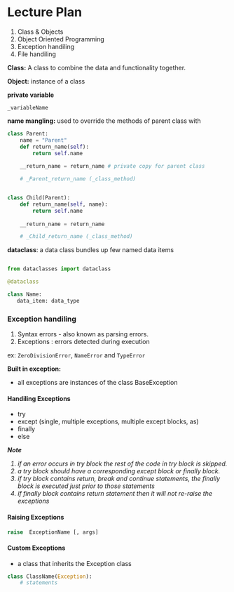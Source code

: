 
# Lecture Plan


1. Class & Objects
2. Object Oriented Programming
3. Exception handiling
4. File handiling

**Class:** A class to combine the data and functionality together.

**Object:** instance of a class

**private variable** 

```
_variableName
```

**name mangling:** used to override the methods of parent class with 

```python
class Parent:
    name = "Parent"
    def return_name(self):
        return self.name 
    
    __return_name = return_name # private copy for parent class

    # _Parent_return_name (_class_method)


class Child(Parent):
    def return_name(self, name):
        return self.name 
    
    __return_name = return_name

    # _Child_return_name (_class_method)
```

**dataclass**:  a data class bundles up few named data items

```python

from dataclasses import dataclass

@dataclass

class Name:
   data_item: data_type

```

### Exception handiling

1. Syntax errors - also known as parsing errors.
2. Exceptions : errors detected during execution

ex: `ZeroDivisionError`, `NameError` and `TypeError`

**Built in exception:** 

- all exceptions are instances of the class BaseException

#### Handiling Exceptions

- try
- except (single, multiple exceptions, multiple except blocks, as)
- finally
- else

<i><b>Note</b>

1. if an error occurs in try block the rest of the code in try block is skipped.
2. a try block should have a corresponding except block or finally block.
3. if try block contains return, break and continue statements, the finally block is executed just prior to those statements
4. if finally block contains  return statement then it will not re-raise the exceptions
</i>



#### Raising Exceptions

```python
raise  ExceptionName [, args]
```

#### Custom Exceptions

- a class that inherits the Exception class

```python
class ClassName(Exception):
    # statements

```